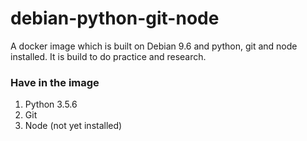 # debian-python-git-node

A docker image which is built on Debian 9.6 and python, git and node installed. It is build to do practice and research.


### Have in the image
1. Python 3.5.6
2. Git
3. Node (not yet installed)

